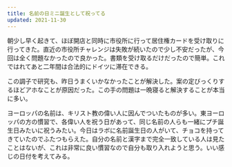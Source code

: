 ```yaml
---
title: 名前の日ミニ誕生として祝ってる
updated: 2021-11-30
---
```


朝少し早く起きて、ほぼ開店と同時に市役所に行って居住権カードを受け取りに行ってきた。直近の市役所チャレンジは失敗が続いたので少し不安だったが、今回は全く問題なかったので良かった。書類を受け取るだけだったので簡単。これではれてあと二年間は合法的にドイツに滞在できる。

この調子で研究も、昨日うまくいかなかったことが解決した。案の定びっくりするほどアホなことが原因だった。この手の問題は一晩寝ると解決することが本当に多い。

ヨーロッパの名前は、キリスト教の偉い人に因んでついたものが多い。東ヨーロッパの方の慣習で、各偉い人を祝う日があって、同じ名前の人らも一緒にプチ誕生日みたいに祝うみたい。今日はラボに名前誕生日の人がいて、チョコを持ってきていたのでふたつもらえた。自分の名前と漢字まで完全一致している人は見たことはないが、これは非常に良い慣習なので自分も取り入れようと思う。いい感じの日付を考えてみる。
